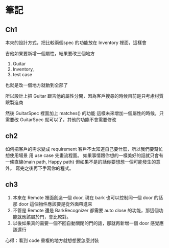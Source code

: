 # 筆記

## Ch1

本來的設計方式，把比較兩個spec 的功能放在 Inventory 裡面，這樣會

吉他如果要新增一個屬性，結果要改三個地方

1. Guitar
2. Inventory,
3. test case

也就是改一個地方就動到全部了

所以設計上把 Guitar 跟吉他的屬性分開，因為客戶搜尋的時候目前是只考慮材質跟製造商

然後 GuitarSpec 裡面加上 matches() 的功能
這樣未來增加一個屬性的時候，只需要改 GuitarSpec 就可以了，其他的功能不會需要修改

## ch2

如何把客戶的需求變成 requirement
客戶不太知道自己要什麼，所以我們要幫忙想使用場景
用 use case 先畫流程圖。
如果事情跟你想的一樣美好的話就只會有一條直線(main path, Happy path)
但如果不是的話你要想想一個可能發生的意外。
寫完之後再下手寫你的程式。

## ch3

1. 本來在 Remote 裡面創造一個 door, 現在 bark 也可以控制同一個 door 的話
那 door 這個物件應該要是從外面帶進來
2. 不管是 Remote 還是 BarkRecognizer 都需要 auto close 的功能，那這個功能就應該屬於門，會比較對。
3. 以後如果真的需要一個不回自動關閉的門的話，那就再新增一個 door 感覺應該還行

心得：看到 code 重複的地方就想想要怎麼封裝

